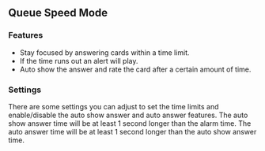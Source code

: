 ## Queue Speed Mode

### Features

- Stay focused by answering cards within a time limit.
- If the time runs out an alert will play.
- Auto show the answer and rate the card after a certain amount of time.

### Settings

There are some settings you can adjust to set the time limits and enable/disable the auto show answer and auto answer features.
The auto show answer time will be at least 1 second longer than the alarm time.
The auto answer time will be at least 1 second longer than the auto show answer time.
